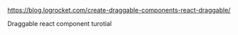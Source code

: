 https://blog.logrocket.com/create-draggable-components-react-draggable/

Draggable react component turotial
